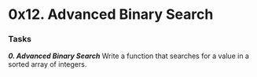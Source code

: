 # 0x12. Advanced Binary Search

### Tasks

_**0. Advanced Binary Search**_
Write a function that searches for a value in a sorted array of integers.
